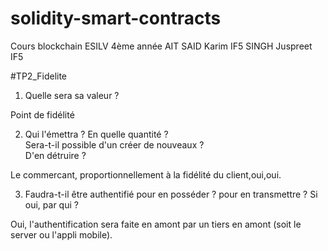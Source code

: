 # solidity-smart-contracts
Cours blockchain ESILV 4ème année
AIT SAID Karim IF5 SINGH Juspreet IF5

#TP2_Fidelite

1) Quelle sera sa valeur ? 

Point de fidélité

2) Qui l'émettra ? En quelle quantité ?  
   Sera-t-il possible d'un créer de nouveaux ?  
   D'en détruire ?

Le commercant, proportionnellement à la fidélité du client,oui,oui.

3) Faudra-t-il être authentifié pour en posséder
 ? pour en transmettre ? Si oui, par qui ?

Oui, l'authentification sera faite en amont par un tiers en amont (soit le server ou l'appli mobile).
